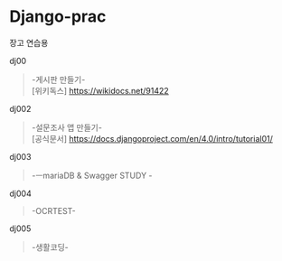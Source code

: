 # Django-prac
장고 연습용

dj00
>-게시판 만들기-  
 [위키독스] <https://wikidocs.net/91422>

dj002
>-설문조사 앱 만들기-  
 [공식문서] <https://docs.djangoproject.com/en/4.0/intro/tutorial01/>


dj003  
>-ㅡmariaDB & Swagger STUDY -    


dj004
>-OCRTEST-  


dj005
>-생활코딩-
